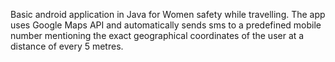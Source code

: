 Basic android application in Java for Women safety while travelling. 
The app uses Google Maps API and automatically sends sms to a predefined mobile number mentioning the exact geographical coordinates of the user at a distance of every 5 metres.
